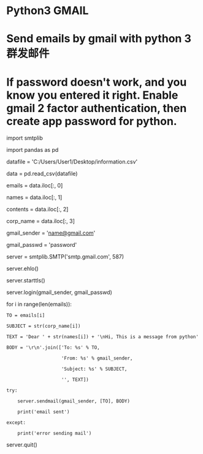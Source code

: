 # Python3 GMAIL
# Send emails by gmail with python 3 群发邮件
# If password doesn't work, and you know you entered it right. Enable gmail 2 factor authentication, then create app password for python. 



import smtplib

import pandas as pd

datafile = 'C:/Users/User1/Desktop/information.csv'

data = pd.read_csv(datafile)

emails = data.iloc[:, 0]

names = data.iloc[:, 1]

contents = data.iloc[:, 2]

corp_name = data.iloc[:, 3]

gmail_sender = 'name@gmail.com'

gmail_passwd = 'password'


server = smtplib.SMTP('smtp.gmail.com', 587)

server.ehlo()

server.starttls()

server.login(gmail_sender, gmail_passwd)


for i in range(len(emails)):

    TO = emails[i]
    
    SUBJECT = str(corp_name[i])
    
    TEXT = 'Dear ' + str(names[i]) + '\nHi, This is a message from python'
    
    BODY = '\r\n'.join(['To: %s' % TO,
    
                        'From: %s' % gmail_sender,
                        
                        'Subject: %s' % SUBJECT,
                        
                        '', TEXT])
                        
    try:
    
        server.sendmail(gmail_sender, [TO], BODY)
        
        print('email sent')
        
    except:
    
        print('error sending mail')

server.quit()
